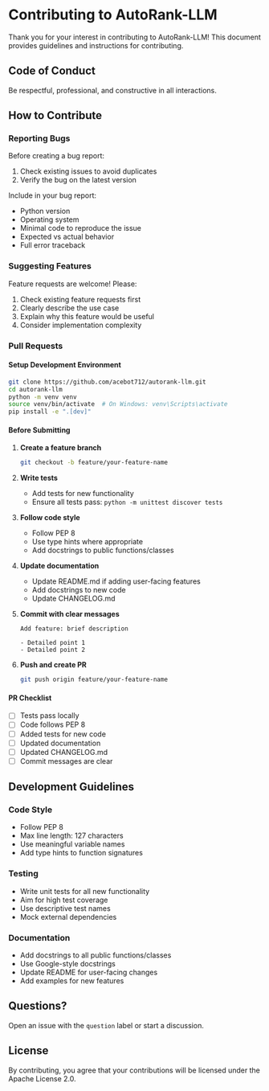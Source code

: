 # Contributing to AutoRank-LLM

Thank you for your interest in contributing to AutoRank-LLM! This document provides guidelines and instructions for contributing.

## Code of Conduct

Be respectful, professional, and constructive in all interactions.

## How to Contribute

### Reporting Bugs

Before creating a bug report:
1. Check existing issues to avoid duplicates
2. Verify the bug on the latest version

Include in your bug report:
- Python version
- Operating system
- Minimal code to reproduce the issue
- Expected vs actual behavior
- Full error traceback

### Suggesting Features

Feature requests are welcome! Please:
1. Check existing feature requests first
2. Clearly describe the use case
3. Explain why this feature would be useful
4. Consider implementation complexity

### Pull Requests

#### Setup Development Environment

```bash
git clone https://github.com/acebot712/autorank-llm.git
cd autorank-llm
python -m venv venv
source venv/bin/activate  # On Windows: venv\Scripts\activate
pip install -e ".[dev]"
```

#### Before Submitting

1. **Create a feature branch**
   ```bash
   git checkout -b feature/your-feature-name
   ```

2. **Write tests**
   - Add tests for new functionality
   - Ensure all tests pass: `python -m unittest discover tests`

3. **Follow code style**
   - Follow PEP 8
   - Use type hints where appropriate
   - Add docstrings to public functions/classes

4. **Update documentation**
   - Update README.md if adding user-facing features
   - Add docstrings to new code
   - Update CHANGELOG.md

5. **Commit with clear messages**
   ```
   Add feature: brief description

   - Detailed point 1
   - Detailed point 2
   ```

6. **Push and create PR**
   ```bash
   git push origin feature/your-feature-name
   ```

#### PR Checklist

- [ ] Tests pass locally
- [ ] Code follows PEP 8
- [ ] Added tests for new code
- [ ] Updated documentation
- [ ] Updated CHANGELOG.md
- [ ] Commit messages are clear

## Development Guidelines

### Code Style

- Follow PEP 8
- Max line length: 127 characters
- Use meaningful variable names
- Add type hints to function signatures

### Testing

- Write unit tests for all new functionality
- Aim for high test coverage
- Use descriptive test names
- Mock external dependencies

### Documentation

- Add docstrings to all public functions/classes
- Use Google-style docstrings
- Update README for user-facing changes
- Add examples for new features

## Questions?

Open an issue with the `question` label or start a discussion.

## License

By contributing, you agree that your contributions will be licensed under the Apache License 2.0.
